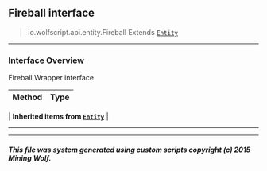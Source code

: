 ## Fireball __interface__

>io.wolfscript.api.entity.Fireball
>Extends [`Entity`](Entity.md)

---

### Interface Overview

Fireball Wrapper interface

Method | Type   
--- | :--- 
 |
__Inherited items from [`Entity`](Entity.md)__ |





---



---


##### This file was system generated using custom scripts copyright (c) 2015 Mining Wolf.
	


